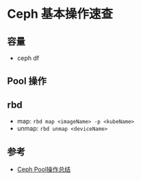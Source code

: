 # Ceph 基本操作速查

## 容量

- ceph df


## Pool 操作


## rbd

- map: `rbd map <imageName> -p <kubeName>`
- unmap: `rbd unmap <deviceName>`

## 参考
- [Ceph Pool操作总结](http://int32bit.me/2016/05/19/Ceph-Pool%E6%93%8D%E4%BD%9C%E6%80%BB%E7%BB%93/)
